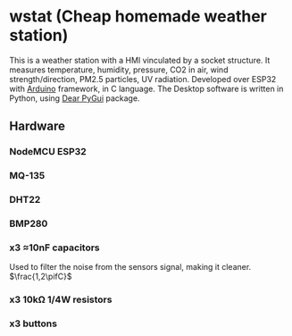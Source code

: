 # wstat (Cheap homemade weather station)

This is a weather station with a HMI vinculated by a socket structure. It measures temperature, humidity, pressure, CO2 in air, wind strength/direction, PM2.5 particles, UV radiation. Developed over ESP32 with [Arduino](https://docs.arduino.cc/) framework, in C language. The Desktop software is written in Python, using [Dear PyGui](https://dearpygui.readthedocs.io/en/latest/) package.

## Hardware

### NodeMCU ESP32
### MQ-135
### DHT22
### BMP280
### x3 ≈10nF capacitors
Used to filter the noise from the sensors signal, making it cleaner. $\frac{1,2\pifC}$
### x3 10kΩ 1/4W resistors
### x3 buttons
### 
